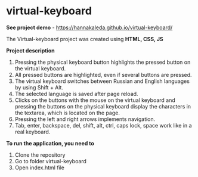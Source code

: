 # virtual-keyboard
**See project demo** - https://hannakaleda.github.io/virtual-keyboard/

The Virtual-keyboard project was created using **HTML, CSS, JS**

**Project description**
1. Pressing the physical keyboard button highlights the pressed button on the virtual keyboard.
2. All pressed buttons are highlighted, even if several buttons are pressed.
3. The virtual keyboard switches between Russian and English languages by using Shift + Alt.
4. The selected language is saved after page reload.
5. Clicks on the buttons with the mouse on the virtual keyboard and pressing the buttons on the physical keyboard display the characters in the textarea, which is located on the page. 
6. Pressing the left and right arrows implements navigation.
7. Tab, enter, backspace, del, shift, alt, ctrl, caps lock, space work like in a real keyboard.

**To run the application, you need to**
1. Clone the repository
2. Go to folder virtual-keyboard
3. Open index.html file

